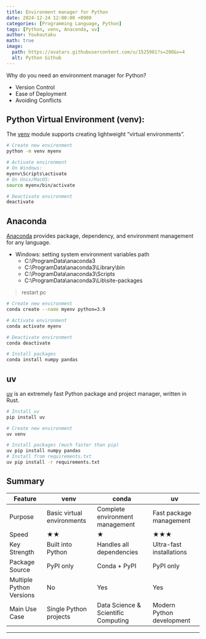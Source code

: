 ```yaml
---
title: Environment manager for Python
date: 2024-12-24 12:00:00 +0900
categories: [Programming Language, Python]
tags: [Python, venv, Anaconda, uv]
author: Youkoutaku
math: true
image:
  path: https://avatars.githubusercontent.com/u/1525981?s=200&v=4
  alt: Python Github
---
```


Why do you need an environment manager for Python?

- Version Control
- Ease of Deployment
- Avoiding Conflicts

## Python Virtual Environment (venv):
The [venv](https://docs.python.org/3/library/venv.html) module supports creating lightweight “virtual environments”.

```bash
# Create new environment
python -m venv myenv

# Activate environment
# On Windows:
myenv\Scripts\activate
# On Unix/MacOS:
source myenv/bin/activate

# Deactivate environment
deactivate
```

## Anaconda
[Anaconda](https://www.anaconda.com/download) provides package, dependency, and environment management for any language.

- Windows: setting system environment variables path
  - C:\ProgramData\anaconda3
  - C:\ProgramData\anaconda3\Library\bin
  - C:\ProgramData\anaconda3\Scripts
  - C:\ProgramData\anaconda3\Lib\site-packages
> restart pc

```bash
# Create new environment
conda create --name myenv python=3.9

# Activate environment
conda activate myenv

# Deactivate environment
conda deactivate

# Install packages
conda install numpy pandas
```

## uv
[uv](https://docs.astral.sh/uv/) is an extremely fast Python package and project manager, written in Rust.

```bash
# Install uv
pip install uv

# Create new environment
uv venv

# Install packages (much faster than pip)
uv pip install numpy pandas
# Install from requirements.txt
uv pip install -r requirements.txt
```

## Summary

| Feature                  | venv                       | conda                               | uv                        |
| ------------------------ | -------------------------- | ----------------------------------- | ------------------------- |
| Purpose                  | Basic virtual environments | Complete environment management     | Fast package management   |
| Speed                    | ★★                         | ★                                   | ★★★                       |
| Key Strength             | Built into Python          | Handles all dependencies            | Ultra-fast installations  |
| Package Source           | PyPI only                  | Conda + PyPI                        | PyPI only                 |
| Multiple Python Versions | No                         | Yes                                 | Yes                       |
| Main Use Case            | Single Python projects     | Data Science & Scientific Computing | Modern Python development |

---
